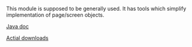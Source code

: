 This module is supposed to be generally used. It has tools which simplify implementation of page/screen objects.

[Java doc](http://arachnidium.github.io/arachnidium-java/arachnidium-app-model/apidocs/)

[Actial downloads](http://search.maven.org/#search%7Cga%7C1%7Carachnidium-app-model)
